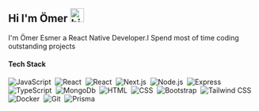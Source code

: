 ## Hi I'm Ömer <img src="https://user-images.githubusercontent.com/1303154/88677602-1635ba80-d120-11ea-84d8-d263ba5fc3c0.gif" width="28px" alt="hi">

I'm Ömer Esmer a React Native Developer.I Spend most of time coding outstanding projects 

#### Tech Stack

<!-- TODO: Make technologies links takes you to repositories -->

![JavaScript](https://img.shields.io/badge/-JavaScript-072f5f?style=flat&logo=javascript)&nbsp;
![React](https://img.shields.io/badge/-React-072f5f?style=flat&logo=React)&nbsp;
![React](https://img.shields.io/badge/-ReactNative-072f5f?style=flat&logo=React)&nbsp;
![Next.js](https://img.shields.io/badge/-Next.js-072f5f?style=flat&logo=next.js)&nbsp;
![Node.js](https://img.shields.io/badge/-Node.js-072f5f?style=flat&logo=Node.js&logoColor=3C873A)&nbsp;
![Express](https://img.shields.io/badge/-Express-072f5f?style=flat&logo=express)&nbsp;
![TypeScript](https://img.shields.io/badge/-TypeScript-072f5f?style=flat&logo=TypeScript&logoColor=007acc)&nbsp;
![MongoDb](https://img.shields.io/badge/-MongoDB-072f5f?style=flat&logo=mongodb)&nbsp;
![HTML](https://img.shields.io/badge/-HTML-072f5f?style=flat&logo=html5)&nbsp;
![CSS](https://img.shields.io/badge/-CSS-072f5f?style=flat&logo=css3&logoColor=2965f1)&nbsp;
![Bootstrap](https://img.shields.io/badge/-Bootstrap-072f5f?style=flat&logo=bootstrap)&nbsp;
![Tailwind CSS](https://img.shields.io/badge/-TailwindCSS-072f5f?style=flat&logo=TailwindCSS)&nbsp;
![Docker](https://img.shields.io/badge/-Docker-072f5f?style=flat&logo=docker)&nbsp;
![Git](https://img.shields.io/badge/-Git-072f5f?style=flat&logo=git)&nbsp;
![Prisma](https://img.shields.io/badge/-Prisma-072f5f?style=flat&logo=prisma)


<!-- ### 🛠 &nbsp;GitHub Analytics

<p>
<img height="170em" src="https://github-readme-stats.vercel.app/api?username=Skipperlla&show_icons=true&theme=radical"/>
<img height="170em" src="https://github-readme-stats.vercel.app/api/top-langs/?username=Skipperlla&layout=compact&langs_count=8&theme=radical"/>
</p>
-->


